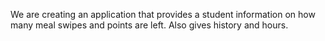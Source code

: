 We are creating an application that provides a student information on how many meal swipes and points are left. Also gives history and hours.